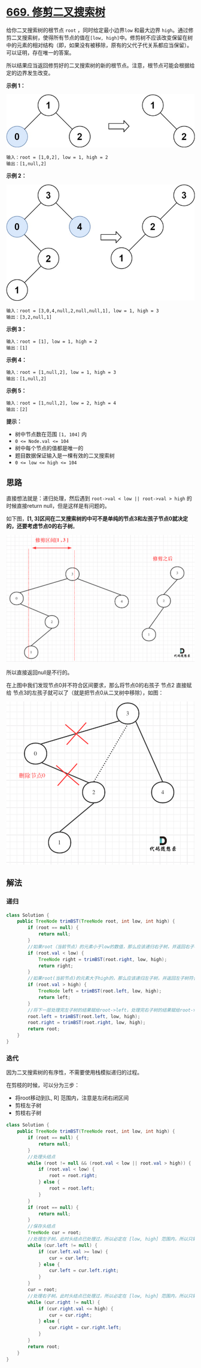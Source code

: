 # [669. 修剪二叉搜索树](https://leetcode-cn.com/problems/trim-a-binary-search-tree/)

给你二叉搜索树的根节点 `root` ，同时给定最小边界`low` 和最大边界 `high`。通过修剪二叉搜索树，使得所有节点的值在`[low, high]`中。修剪树不应该改变保留在树中的元素的相对结构（即，如果没有被移除，原有的父代子代关系都应当保留）。 可以证明，存在唯一的答案。

所以结果应当返回修剪好的二叉搜索树的新的根节点。注意，根节点可能会根据给定的边界发生改变。

 

**示例 1：**

![img](images/669-1.jpg)

```
输入：root = [1,0,2], low = 1, high = 2
输出：[1,null,2]
```

**示例 2：**

![img](images/669-2.jpg)

```
输入：root = [3,0,4,null,2,null,null,1], low = 1, high = 3
输出：[3,2,null,1]
```

**示例 3：**

```
输入：root = [1], low = 1, high = 2
输出：[1]
```

**示例 4：**

```
输入：root = [1,null,2], low = 1, high = 3
输出：[1,null,2]
```

**示例 5：**

```
输入：root = [1,null,2], low = 2, high = 4
输出：[2]
```

 

**提示：**

- 树中节点数在范围 `[1, 104]` 内
- `0 <= Node.val <= 104`
- 树中每个节点的值都是唯一的
- 题目数据保证输入是一棵有效的二叉搜索树
- `0 <= low <= high <= 104`

## 思路

直接想法就是：递归处理，然后遇到 `root->val < low || root->val > high` 的时候直接return null，但是这样是有问题的。

如下图，**[1, 3]区间在二叉搜索树的中可不是单纯的节点3和左孩子节点0就决定的，还要考虑节点0的右子树**。

![669.修剪二叉搜索树](images/669-3.jpg)

所以直接返回null是不行的。

在上图中我们发现节点0并不符合区间要求，那么将节点0的右孩子 节点2 直接赋给 节点3的左孩子就可以了（就是把节点0从二叉树中移除），如图：

![669.修剪二叉搜索树1](images/669-4.jpg)

## 解法

### 递归

```java
class Solution {
    public TreeNode trimBST(TreeNode root, int low, int high) {
        if (root == null) {
            return null;
        }
        //如果root（当前节点）的元素小于low的数值，那么应该递归右子树，并返回右子树符合条件的头结点。
        if (root.val < low) {
            TreeNode right = trimBST(root.right, low, high);
            return right;
        }
        //如果root(当前节点)的元素大于high的，那么应该递归左子树，并返回左子树符合条件的头结点。
        if (root.val > high) {
            TreeNode left = trimBST(root.left, low, high);
            return left;
        }
        //将下一层处理完左子树的结果赋给root->left，处理完右子树的结果赋给root->right。
        root.left = trimBST(root.left, low, high);
        root.right = trimBST(root.right, low, high);
        return root;
    }
}
```

### 迭代

因为二叉搜索树的有序性，不需要使用栈模拟递归的过程。

在剪枝的时候，可以分为三步：

- 将root移动到[L, R] 范围内，注意是左闭右闭区间
- 剪枝左子树
- 剪枝右子树

```java
class Solution {
    public TreeNode trimBST(TreeNode root, int low, int high) {
        if (root == null) {
            return null;
        }
        //处理头结点
        while (root != null && (root.val < low || root.val > high)) {
            if (root.val < low) {
                root = root.right;
            } else {
                root = root.left;
            }
        }
        if (root == null) {
            return null;
        }
        //保存头结点
        TreeNode cur = root;
        //处理左子树。此时头结点已处理过，所以必定在 [low, high] 范围内，所以只需要判断左子树节点不能小于 low 即可
        while (cur.left != null) {
            if (cur.left.val >= low) {
                cur = cur.left;
            } else {
                cur.left = cur.left.right;
            }
        }
        cur = root;
        //处理右子树。此时头结点已处理过，所以必定在 [low, high] 范围内，所以只需要判断右子树节点不能大于 high 即可
        while (cur.right != null) {
            if (cur.right.val <= high) {
                cur = cur.right;
            } else {
                cur.right = cur.right.left;
            }
        }
        return root;
    }
}
```


